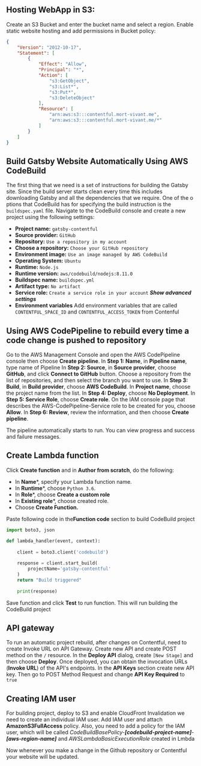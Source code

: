 ## Hosting WebApp in S3:

Create an S3 Bucket and enter the bucket name and select a region. Enable static website hosting and add permissions in Bucket policy:
```json
{
    "Version": "2012-10-17",
    "Statement": [
        {
            "Effect": "Allow",
            "Principal": "*",
            "Action": [
                "s3:GetObject",
                "s3:List*",
                "s3:Put*",
                "s3:DeleteObject"
            ],
            "Resource": [
                "arn:aws:s3:::contentful.mort-vivant.me",
                "arn:aws:s3:::contentful.mort-vivant.me/*"
            ]
        }
    ]
}
```

## Build Gatsby Website Automatically Using AWS CodeBuild
The first thing that we need is a set of instructions for building the Gatsby site. Since the build server starts clean every time this includes downloading Gatsby and all the dependencies that we require. One of the o ptions that CodeBuild has for specifying the build instruction is the `buildspec.yaml` file.
Navigate to the CodeBuild console and create a new project using the following settings:
-   **Project name:**  `gatsby-contentful`
-   **Source provider:** `GitHub`
-   **Repository:** `Use a repository in my account`
-   **Choose a repository:** `Choose your GitHub repository`
-   **Environment image:**  `Use an image managed by AWS CodeBuild`
-   **Operating System:** `Ubuntu` 
-   **Runtime:** `Node.js`
-   **Runtime version:** `aws/codebuild/nodejs:8.11.0`
-   **Buildspec name:** `buildspec.yml`
-   **Artifact type:**  `No artifact`
-   **Service role:**  `Create a service role in your account`
***Show advanced settings***
- **Environment variables** Add environment variables that are called `CONTENTFUL_SPACE_ID` and `CONTENTFUL_ACCESS_TOKEN` from Contenful

## Using AWS CodePipeline to rebuild every time a code change is pushed to repository
Go to the AWS Management Console and open the AWS CodePipeline console 
then choose **Create pipeline**.
In **Step 1: Name**, in **Pipeline name**, type name of Pipeline
In **Step 2: Source**, in **Source provider**, choose **GitHub**, and click **Connect to GitHub** button. Choose a repository from the list of repositories, and then select the branch you want to use.
In **Step 3: Build**,  in **Build provider**, choose **AWS CodeBuild**. In **Project name**, choose the project name from the list.
In **Step 4: Deploy**,   choose **No Deployment**.
In  **Step 5: Service Role**, choose  **Create role**.
On the IAM console page that describes the AWS-CodePipeline-Service role to be created for you, choose  **Allow**.
In **Step 6: Review**, review the information, and then choose **Create pipeline**.

The pipeline automatically starts to run. You can view progress and success and failure messages.

## Create Lambda function
Click **Create function** and in **Author from scratch**, do the following:
-   In  **Name***, specify your Lambda function name.
-   In  **Runtime***, choose  `Python 3.6`.
-   In  **Role***, choose  **Create a custom role** 
-   In  **Existing role***, choose created role.
- Choose **Create Function.**

Paste following code in the**Function code** section to build CodeBuild project
```python
import boto3, json

def lambda_handler(event, context):
    
    client = boto3.client('codebuild')
    
    response = client.start_build(
        projectName='gatsby-contentful'
    )
    return "Build triggered"
    
    print(response)
```
Save function  and click **Test** to run function. This will run building the CodeBuild project

## API gateway
To run an  automatic project rebuild, after changes on Contentful, need to create Invoke URL on  API Gateway.
Create new API and create POST method on the `/` resource. 
In the **Deploy API** dialog, create  `[New Stage]` and then choose **Deploy**.
Once deployed, you can obtain the invocation URLs (**Invoke URL**) of the API's endpoints.
In the **API Keys** section create new API key. Then go to      POST Method Request and change **API Key Required** to `true`
 
## Creating IAM user
For building project, deploy to S3  and enable CloudFront Invalidation we need to create an individual  IAM user. Add IAM user and attach **AmazonS3FullAccess** policy.
Also, you need to add a policy for the IAM user, which will be called *CodeBuildBasePolicy-**[codebuild-project-name]**-**[aws-region-name]***
and *AWSLambdaBasicExecutionRole* created in Lmbda

Now whenever you make a change in the Github repository or Contentful your website will be updated.
